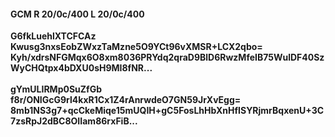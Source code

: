 #### GCM R 20/0c/400 L 20/0c/400
**G6fkLuehlXTCFCAz**<br/>**Kwusg3nxsEobZWxzTaMzne5O9YCt96vXMSR+LCX2qbo=**<br/>**Kyh/xdrsNFGMqx6O8xm8036PRYdq2qraD9BlD6RwzMfeIB75WulDF40SzWyCHQtpx4bDXU0sH9MI8fNR...**<br/><br/>
**gYmULIRMp0SuZfGb**<br/>**f8r/ONIGcG9rl4kxR1Cx1Z4rAnrwdeO7GN59JrXvEgg=**<br/>**8mb1NS3g7+qcCkeMiqe15mUQIH+gC5FosLhHbXnHfISYRjmrBqxenU+3C7zsRpJ2dBC8OIIam86rxFiB...**